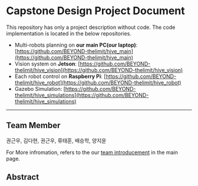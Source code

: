 # Capstone Design Project Document
This repository has only a project description without code. The code implementation is located in the below repositories.
- Multi-robots planning on **our main PC(our laptop)**: [https://github.com/BEYOND-thelimit/hive_main](https://github.com/BEYOND-thelimit/hive_main)
- Vision system on **Jetson**: [https://github.com/BEYOND-thelimit/hive_vision](https://github.com/BEYOND-thelimit/hive_vision)
- Each robot control on **Raspberry Pi**: [https://github.com/BEYOND-thelimit/hive_robot](https://github.com/BEYOND-thelimit/hive_robot)
- Gazebo Simulation: [https://github.com/BEYOND-thelimit/hive_simulations](https://github.com/BEYOND-thelimit/hive_simulations)

---

## Team Member
권근우, 김다현, 권근우, 류태훈, 배승학, 양지윤

For More infromation, refers to the our [team introducement](https://github.com/BEYOND-thelimit) in the main page.

## Abstract